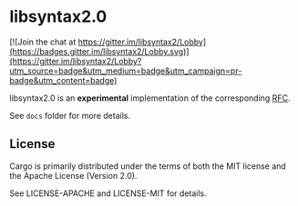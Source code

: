 # libsyntax2.0

[![Join the chat at https://gitter.im/libsyntax2/Lobby](https://badges.gitter.im/libsyntax2/Lobby.svg)](https://gitter.im/libsyntax2/Lobby?utm_source=badge&utm_medium=badge&utm_campaign=pr-badge&utm_content=badge)

libsyntax2.0 is an **experimental** implementation of the corresponding [RFC](https://github.com/rust-lang/rfcs/pull/2256).

See `docs` folder for more details.



## License

Cargo is primarily distributed under the terms of both the MIT license
and the Apache License (Version 2.0).

See LICENSE-APACHE and LICENSE-MIT for details.
